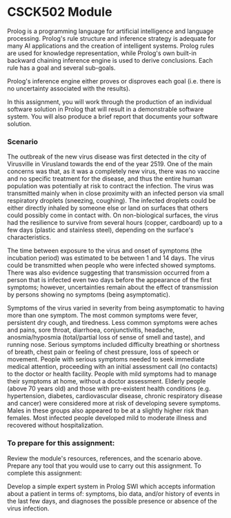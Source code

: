 # CSCK502 Module

Prolog is a programming language for artificial intelligence and language processing. Prolog's rule structure and inference strategy is adequate for many AI applications and the creation of intelligent systems. Prolog rules are used for knowledge representation, while Prolog's own built-in backward chaining inference engine is used to derive conclusions. Each rule has a goal and several sub-goals.

Prolog's inference engine either proves or disproves each goal (i.e. there is no uncertainty associated with the results).

In this assignment, you will work through the production of an individual software solution in Prolog that will result in a demonstrable software system. You will also produce a brief report that documents your software solution.

### Scenario

The outbreak of the new virus disease was first detected in the city of Virusville in Virusland towards the end of the year 2519. One of the main concerns was that, as it was a completely new virus, there was no vaccine and no specific treatment for the disease, and thus the entire human population was potentially at risk to contract the infection. The virus was transmitted mainly when in close proximity with an infected person via small respiratory droplets (sneezing, coughing). The infected droplets could be either directly inhaled by someone else or land on surfaces that others could possibly come in contact with. On non-biological surfaces, the virus had the resilience to survive from several hours (copper, cardboard) up to a few days (plastic and stainless steel), depending on the surface's characteristics.

The time between exposure to the virus and onset of symptoms (the incubation period) was estimated to be between 1 and 14 days. The virus could be transmitted when people who were infected showed symptoms. There was also evidence suggesting that transmission occurred from a person that is infected even two days before the appearance of the first symptoms; however, uncertainties remain about the effect of transmission by persons showing no symptoms (being asymptomatic).

Symptoms of the virus varied in severity from being asymptomatic to having more than one symptom. The most common symptoms were fever, persistent dry cough, and tiredness. Less common symptoms were aches and pains, sore throat, diarrhoea, conjunctivitis, headache, anosmia/hyposmia (total/partial loss of sense of smell and taste), and running nose. Serious symptoms included difficulty breathing or shortness of breath, chest pain or feeling of chest pressure, loss of speech or movement. People with serious symptoms needed to seek immediate medical attention, proceeding with an initial assessment call (no contacts) to the doctor or health facility. People with mild symptoms had to manage their symptoms at home, without a doctor assessment. Elderly people (above 70 years old) and those with pre-existent health conditions (e.g. hypertension, diabetes, cardiovascular disease, chronic respiratory disease and cancer) were considered more at risk of developing severe symptoms. Males in these groups also appeared to be at a slightly higher risk than females. Most infected people developed mild to moderate illness and recovered without hospitalization.

### To prepare for this assignment:

Review the module's resources, references, and the scenario above.
Prepare any tool that you would use to carry out this assignment.
To complete this assignment:

Develop a simple expert system in Prolog SWI which accepts information about a patient in terms of: symptoms, bio data, and/or history of events in the last few days, and diagnoses the possible presence or absence of the virus infection.
